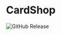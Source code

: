 # CardShop
![GitHub Release](https://img.shields.io/github/v/release/augenblick/CardShop?include_prereleases)
